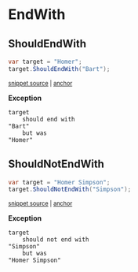 # EndWith


## ShouldEndWith

<!-- snippet: StringExamples.ShouldEndWith.codeSample.approved.cs -->
<a id='snippet-StringExamples.ShouldEndWith.codeSample.approved.cs'></a>
```cs
var target = "Homer";
target.ShouldEndWith("Bart");
```
<sup><a href='/src/DocumentationExamples/CodeExamples/StringExamples.ShouldEndWith.codeSample.approved.cs#L1-L2' title='File snippet `StringExamples.ShouldEndWith.codeSample.approved.cs` was extracted from'>snippet source</a> | <a href='#snippet-StringExamples.ShouldEndWith.codeSample.approved.cs' title='Navigate to start of snippet `StringExamples.ShouldEndWith.codeSample.approved.cs`'>anchor</a></sup>
<!-- endSnippet -->

**Exception**

<!-- include: StringExamples.ShouldEndWith.exceptionText.approved.txt -->
```
target
    should end with
"Bart"
    but was
"Homer"
```
<!-- endInclude -->


## ShouldNotEndWith

<!-- snippet: StringExamples.ShouldNotEndWith.codeSample.approved.cs -->
<a id='snippet-StringExamples.ShouldNotEndWith.codeSample.approved.cs'></a>
```cs
var target = "Homer Simpson";
target.ShouldNotEndWith("Simpson");
```
<sup><a href='/src/DocumentationExamples/CodeExamples/StringExamples.ShouldNotEndWith.codeSample.approved.cs#L1-L2' title='File snippet `StringExamples.ShouldNotEndWith.codeSample.approved.cs` was extracted from'>snippet source</a> | <a href='#snippet-StringExamples.ShouldNotEndWith.codeSample.approved.cs' title='Navigate to start of snippet `StringExamples.ShouldNotEndWith.codeSample.approved.cs`'>anchor</a></sup>
<!-- endSnippet -->

**Exception**

<!-- include: StringExamples.ShouldNotEndWith.exceptionText.approved.txt -->
```
target
    should not end with
"Simpson"
    but was
"Homer Simpson"
```
<!-- endInclude -->
